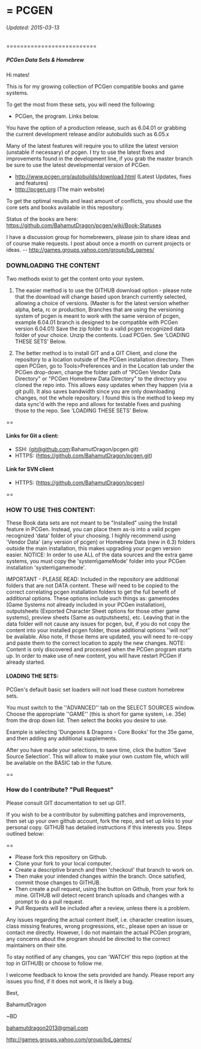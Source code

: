 =
PCGEN
=

###### Updated: 2015-03-13
==========================
##### PCGen Data Sets & Homebrew

Hi mates!


This is for my growing collection of PCGen compatible books and game systems.


To get the most from these sets, you will need the following:
* PCGen, the program. Links below. 

You have the option of a production release, such as 6.04.01 or grabbing the current development release and/or autobuilds such as 6.05.x

Many of the latest features will require you to utilize the latest version (unstable if necessary) of pcgen. 
I try to use the latest fixes and improvements found in the development line, if you grab the master branch be sure to use the latest developmental version of PCGen. 
* http://www.pcgen.org/autobuilds/download.html (Latest Updates, fixes and features)
* http://pcgen.org (The main website)


To get the optimal results and least amount of conflicts, you should use the core sets and books available in this repository. 


Status of the books are here: https://github.com/BahamutDragon/pcgen/wiki/Book-Statuses


I have a discussion group for homebrewers, please join to share ideas and of course make requests. I post about once a month on current projects or ideas. -- http://games.groups.yahoo.com/group/bd_games/


### DOWNLOADING THE CONTENT
Two methods exist to get the content onto your system.

   1) The easier method is to use the GITHUB download option - please note that the download will change based upon branch currently selected, allowing a choice of versions. (Master is for the latest version whether alpha, beta, rc or production, Branches that are using the versioning system of pcgen is meant to work with the same version of pcgen, example 6.04.01 branch is designed to be compatible with PCGen version 6.04.01)
Save the zip folder to a valid pcgen recognized data folder of your choice. Unzip the contents. Load PCGen. See 'LOADING THESE SETS' Below.

   2) The better method is to install GIT and a GIT Client, and clone the repository to a location outside of the PCGen installation directory. Then open PCGen, go to Tools>Preferences and in the Location tab under the PCGen drop-down, change the folder path of "PCGen Vendor Data Directory" or "PCGen Homebrew Data Directory" to the directory you cloned the repo into. This allows easy updates when they happen (via a git pull). It also saves bandwidth since you are only downloading changes, not the whole repository. I found this is the method to keep my data sync'd with the repo and allows for testable fixes and pushing those to the repo.  See 'LOADING THESE SETS' Below.

==
#### Links for Git a client:
* SSH:   (git@github.com:BahamutDragon/pcgen.git)
* HTTPS: (https://github.com/BahamutDragon/pcgen.git)

#### Link for SVN client 
* HTTPS: (https://github.com/BahamutDragon/pcgen)

==
### HOW TO USE THIS CONTENT:
These Book data sets are not meant to be "Installed" using the Install feature in PCGen. Instead, you can place them as-is into a valid pcgen recognized 'data' folder of your choosing. I highly recommend using 'Vendor Data' (any version of pcgen) or Homebrew Data (new in 6.3) folders outside the main installation, this makes upgrading your pcgen version easier. 
NOTICE: In order to use ALL of the data sources and the extra game systems, you must copy the 'system\gameMode' folder into your PCGen installation 'system\gamemode'.

IMPORTANT - PLEASE READ: Included in the repository are additional folders that are not DATA content. These _will_ need to be copied to the correct correlating pcgen installation folders to get the full benefit of additional options. These options include such things as: gamemodes (Game Systems not already included in your PCGen installation), outputsheets (Exported Character Sheet options for those other game systems), preview sheets (Same as outputsheets), etc. Leaving that in the data folder will not cause any issues for pcgen, but, if you do not copy the content into your installed pcgen folder, those additional options ''will not'' be available. Also note, if those items are updated, you will need to re-copy and paste them to the correct location to apply the new changes.
NOTE: Content is only discovered and processed when the PCGen program starts up. In order to make use of new content, you will have restart PCGen if already started.

#### LOADING THE SETS:
PCGen's default basic set loaders will not load these custom homebrew sets.

You must switch to the ''ADVANCED'' tab on the SELECT SOURCES window. Choose the appropriate ''GAME'' (this is short for game system, i.e. 35e) from the drop down list. Then select the books you desire to use.

Example is selecting 'Dungeons & Dragons - Core Books' for the 35e game, and then adding any additional supplements.

After you have made your selections, to save time, click the button 'Save Source Selection'. This will allow to make your own custom file, which will be available on the BASIC tab in the future.

==
### How do I contribute? "Pull Request"
Please consult GIT documentation to set up GIT.

If you wish to be a contributor by submitting patches and improvements, then set up your own github account, fork the repo, and set up links to your personal copy. GITHUB has detailed instructions if this interests you. Steps outlined below:

==
* Please fork this repository on Github.
* Clone your fork to your local computer.
* Create a descriptive branch and then 'checkout' that branch to work on.
* Then make your intended changes within the branch. Once satisfied, commit those changes to GITHUB.
* Then create a pull request, using the button on Github, from your fork to mine. GITHUB will detect recent branch uploads and changes with a prompt to do a pull request.
* Pull Requests will be included after a review, unless there is a problem.


Any issues regarding the actual content itself, i.e. character creation issues, class missing features, wrong progressions, etc., please open an issue or contact me directly. However, I do not maintain the actual PCGen program, any concerns about the program should be directed to the correct maintainers on their site.


To stay notified of any changes, you can 'WATCH' this repo (option at the top in GITHUB) or choose to follow me. 

I welcome feedback to know the sets provided are handy. Please report any issues you find, if it does not work, it is likely a bug.

Best,


BahamutDragon


~BD

bahamutdragon2013@gmail.com

http://games.groups.yahoo.com/group/bd_games/
